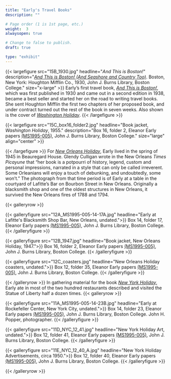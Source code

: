 ```yaml
---
title: "Early's Travel Books"
description: ""

# Page order (1 is 1st page, etc.)
weight:  3
alwaysopen: true

# Change to false to publish.
draft: true

type: "exhibit"
---
```


{{< largefigure src="15B_1930.jpg"
                headline="*And This is Boston!*"
                description="*[And This is Boston! (And Seashore and Country Too)](https://bc-primo.hosted.exlibrisgroup.com/permalink/f/l6ucgu/ALMA-BC21380768140001021)*. Boston, New York: Houghton Mifflin Co., 1930, John J. Burns Library, Boston College."
                size="x-large" >}}
Early’s first travel book, *[And This is Boston!](https://bc-primo.hosted.exlibrisgroup.com/permalink/f/l6ucgu/ALMA-BC21380768140001021)*, which was first published in 1930 and came out in a second edition in 1938, became a best seller and started her on the road to writing travel books. She sent Houghton Mifflin the first two chapters of her proposed book, and under contract turned out the rest of the book in seven weeks. Also shown is the cover of *[Washington Holiday](https://bc-primo.hosted.exlibrisgroup.com/permalink/f/l6ucgu/ALMA-BC21355639240001021)*.
{{< /largefigure >}}

{{< largefigure src="15C_box16_folder2.jpg"
                headline="Book jacket, *Washington Holiday*, 1955."
                description="Box 16, folder 2, Eleanor Early papers [(MS1995-005)](https://bc-primo.hosted.exlibrisgroup.com/permalink/f/l6ucgu/ALMA-BC21311150800001021), John J. Burns Library, Boston College." 
                size="large" align="center" >}}

{{< /largefigure >}}
For *[New Orleans Holiday](https://bc-primo.hosted.exlibrisgroup.com/permalink/f/l6ucgu/ALMA-BC21366407390001021)*, Early lived in the spring of 1945 in Beauregard House. Glendy Culligan wrote in the New Orleans *Times Picayune* that “her book is a potpourri of history, legend, custom and personal impressions, narrated in a style that can only be called irreverent. Some Orleanians will enjoy a touch of debunking, and undoubtedly, some won’t.” The photograph from that time period is of Early at a table in the courtyard of Lafitte’s Bar on Bourbon Street in New Orleans. Originally a blacksmith shop and one of the oldest structures in New Orleans, it survived the New Orleans fires of 1788 and 1794. 

{{< galleryrow >}}

{{< galleryfigure src="12A_MS1995-005-14-17A.jpg"
           headline="Early at Lafitte's Blacksmith Shop Bar, New Orleans, undated.">}} Box 14, folder 17, Eleanor Early papers [(MS1995-005)](https://bc-primo.hosted.exlibrisgroup.com/permalink/f/l6ucgu/ALMA-BC21311150800001021), John J. Burns Library, Boston College.
{{< /galleryfigure >}}

{{< galleryfigure src="12B_1947.jpg"
           headline="Book jacket, New Orleans Holiday, 1947.">}} Box 16, folder 2, Eleanor Early papers [(MS1995-005)](https://bc-primo.hosted.exlibrisgroup.com/permalink/f/l6ucgu/ALMA-BC21311150800001021), John J. Burns Library, Boston College.
{{< /galleryfigure >}}

{{< galleryfigure src="12C_coasters.jpg"
           headline="New Orleans Holiday coasters, undated.">}} Box 12, folder 35, Eleanor Early papers [(MS1995-005)](https://bc-primo.hosted.exlibrisgroup.com/permalink/f/l6ucgu/ALMA-BC21311150800001021), John J. Burns Library, Boston College.
{{< /galleryfigure >}}

{{< /galleryrow >}}
In gathering material for the book *[New York Holiday](https://bc-primo.hosted.exlibrisgroup.com/permalink/f/l6ucgu/ALMA-BC21366407640001021)*, Early ate in most of the two hundred restaurants described and visited the Statue of Liberty half a dozen times. 
{{< galleryrow >}}

{{< galleryfigure src="11A_MS1995-005-14-23B.jpg"
           headline="Early at Rockefeller Center, New York City, undated.">}} Box 14, folder 23, Eleanor Early papers [(MS1995-005)](https://bc-primo.hosted.exlibrisgroup.com/permalink/f/l6ucgu/ALMA-BC21311150800001021), John J. Burns Library, Boston College. John H. Popper, photographer.
{{< /galleryfigure >}}

{{< galleryfigure src="11D_NYC_12_41.jpg"
           headline="New York Holiday Art, undated.">}} Box 12, folder 41, Eleanor Early papers [(MS1995-005)](https://bc-primo.hosted.exlibrisgroup.com/permalink/f/l6ucgu/ALMA-BC21311150800001021), John J. Burns Library, Boston College.
{{< /galleryfigure >}}

{{< galleryfigure src="11E_NYC_12_40_A.jpg"
           headline="New York Holiday Advertisements, circa 1950.">}} Box 12, folder 40, Eleanor Early papers [(MS1995-005)](https://bc-primo.hosted.exlibrisgroup.com/permalink/f/l6ucgu/ALMA-BC21311150800001021), John J. Burns Library, Boston College.
{{< /galleryfigure >}}

{{< /galleryrow >}}
